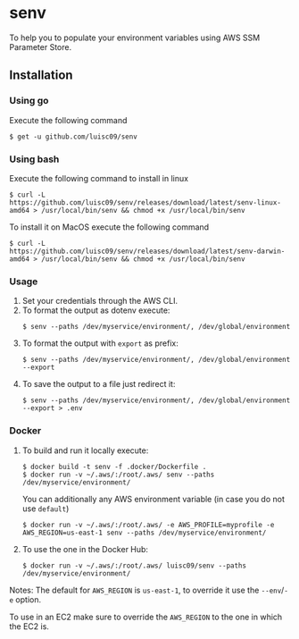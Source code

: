 # senv

To help you to populate your environment variables using AWS SSM Parameter Store. 

## Installation

### Using go

Execute the following command

```shell
$ get -u github.com/luisc09/senv
```

### Using bash 

Execute the following command to install in linux

```shell
$ curl -L https://github.com/luisc09/senv/releases/download/latest/senv-linux-amd64 > /usr/local/bin/senv && chmod +x /usr/local/bin/senv
```

To install it on MacOS execute the following command

```shell
$ curl -L https://github.com/luisc09/senv/releases/download/latest/senv-darwin-amd64 > /usr/local/bin/senv && chmod +x /usr/local/bin/senv
```

### Usage

1. Set your credentials through the AWS CLI. 
1. To format the output as dotenv execute:
    ```shell
    $ senv --paths /dev/myservice/environment/, /dev/global/environment
    ```
1. To format the output with `export` as prefix:
    ```shell
    $ senv --paths /dev/myservice/environment/, /dev/global/environment --export
    ```
1. To save the output to a file just redirect it:
    ```
    $ senv --paths /dev/myservice/environment/, /dev/global/environment --export > .env
    ```

### Docker

1. To build and run it locally execute: 
    ```shell
    $ docker build -t senv -f .docker/Dockerfile .
    $ docker run -v ~/.aws/:/root/.aws/ senv --paths  /dev/myservice/environment/
    ```
    You can additionally any AWS environment variable (in case you do not use `default`)
    
    ```shell
    $ docker run -v ~/.aws/:/root/.aws/ -e AWS_PROFILE=myprofile -e AWS_REGION=us-east-1 senv --paths /dev/myservice/environment/
    ```
1. To use the one in the Docker Hub:
    ```shell
    $ docker run -v ~/.aws/:/root/.aws/ luisc09/senv --paths  /dev/myservice/environment/
    ```
Notes:
The default for `AWS_REGION` is `us-east-1`, to override it use the `--env`/`-e` option. 

To use in an EC2 make sure to override the `AWS_REGION` to the one in which the EC2 is. 